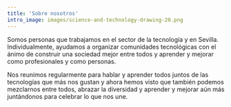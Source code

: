 ```yaml
---
title: 'Sobre nosotros'
intro_image: images/science-and-technology-drawing-20.png
---
```


Somos personas que trabajamos en el sector de la tecnología y en Sevilla. Individualmente, ayudamos a organizar comunidades tecnológicas con el ánimo de construir una sociedad mejor entre todos y aprender y mejorar como profesionales y como personas.

Nos reunimos regularmente para hablar y aprender todos juntos de las tecnologías que más nos gustan y ahora hemos visto que también podemos mezclarnos entre todos, abrazar la diversidad y aprender y mejorar aún más juntándonos para celebrar lo que nos une.

